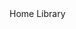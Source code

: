 ﻿<BSBreadcrumb Divider="'>'">
    <BSBreadcrumbItem Url="javascript:void(0);">Home</BSBreadcrumbItem>
    <BSBreadcrumbItem IsActive="true">Library</BSBreadcrumbItem>
</BSBreadcrumb>